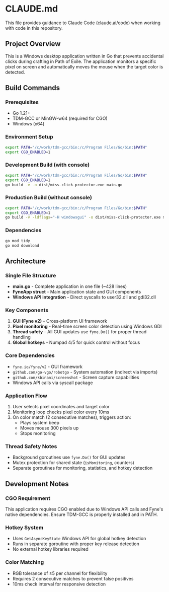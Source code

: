# CLAUDE.md

This file provides guidance to Claude Code (claude.ai/code) when working with code in this repository.

## Project Overview

This is a Windows desktop application written in Go that prevents accidental clicks during crafting in Path of Exile. The application monitors a specific pixel on screen and automatically moves the mouse when the target color is detected.

## Build Commands

### Prerequisites
- Go 1.21+ 
- TDM-GCC or MinGW-w64 (required for CGO)
- Windows (x64)

### Environment Setup
```bash
export PATH="/c/work/tdm-gcc/bin:/c/Program Files/Go/bin:$PATH"
export CGO_ENABLED=1
```

### Development Build (with console)
```bash
export PATH="/c/work/tdm-gcc/bin:/c/Program Files/Go/bin:$PATH"
export CGO_ENABLED=1
go build -v -o dist/miss-click-protector.exe main.go
```

### Production Build (without console)
```bash
export PATH="/c/work/tdm-gcc/bin:/c/Program Files/Go/bin:$PATH"
export CGO_ENABLED=1
go build -v -ldflags="-H windowsgui" -o dist/miss-click-protector.exe main.go
```

### Dependencies
```bash
go mod tidy
go mod download
```

## Architecture

### Single File Structure
- **main.go** - Complete application in one file (~428 lines)
- **FyneApp struct** - Main application state and GUI components
- **Windows API integration** - Direct syscalls to user32.dll and gdi32.dll

### Key Components
1. **GUI (Fyne v2)** - Cross-platform UI framework
2. **Pixel monitoring** - Real-time screen color detection using Windows GDI
3. **Thread safety** - All GUI updates use `fyne.Do()` for proper thread handling
4. **Global hotkeys** - Numpad 4/5 for quick control without focus

### Core Dependencies
- `fyne.io/fyne/v2` - GUI framework
- `github.com/go-vgo/robotgo` - System automation (indirect via imports)
- `github.com/kbinani/screenshot` - Screen capture capabilities
- Windows API calls via syscall package

### Application Flow
1. User selects pixel coordinates and target color
2. Monitoring loop checks pixel color every 10ms
3. On color match (2 consecutive matches), triggers action:
   - Plays system beep
   - Moves mouse 300 pixels up
   - Stops monitoring

### Thread Safety Notes
- Background goroutines use `fyne.Do()` for GUI updates
- Mutex protection for shared state (`isMonitoring`, counters)
- Separate goroutines for monitoring, statistics, and hotkey detection

## Development Notes

### CGO Requirement
This application requires CGO enabled due to Windows API calls and Fyne's native dependencies. Ensure TDM-GCC is properly installed and in PATH.

### Hotkey System
- Uses `GetAsyncKeyState` Windows API for global hotkey detection
- Runs in separate goroutine with proper key release detection
- No external hotkey libraries required

### Color Matching
- RGB tolerance of ±5 per channel for flexibility
- Requires 2 consecutive matches to prevent false positives
- 10ms check interval for responsive detection